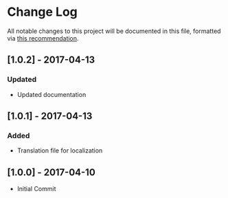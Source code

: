 # Change Log
All notable changes to this project will be documented in this file, formatted via [this recommendation](http://keepachangelog.com/).

## [1.0.2] - 2017-04-13
### Updated
- Updated documentation

## [1.0.1] - 2017-04-13
### Added
- Translation file for localization

## [1.0.0] - 2017-04-10
- Initial Commit
